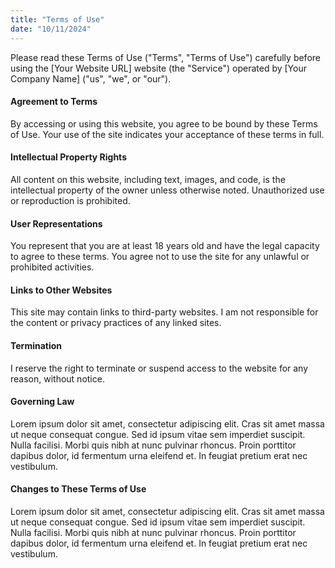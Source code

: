 ```yaml
---
title: "Terms of Use"
date: "10/11/2024"
---
```


Please read these Terms of Use ("Terms", "Terms of Use") carefully before using the [Your Website URL] website (the "Service") operated by [Your Company Name] ("us", "we", or "our").

#### Agreement to Terms

By accessing or using this website, you agree to be bound by these Terms of Use. Your use of the site indicates your acceptance of these terms in full.

#### Intellectual Property Rights

All content on this website, including text, images, and code, is the intellectual property of the owner unless otherwise noted. Unauthorized use or reproduction is prohibited.

#### User Representations

You represent that you are at least 18 years old and have the legal capacity to agree to these terms. You agree not to use the site for any unlawful or prohibited activities.

#### Links to Other Websites

This site may contain links to third-party websites. I am not responsible for the content or privacy practices of any linked sites.

#### Termination

I reserve the right to terminate or suspend access to the website for any reason, without notice.

#### Governing Law

Lorem ipsum dolor sit amet, consectetur adipiscing elit. Cras sit amet massa ut neque consequat congue. Sed id ipsum vitae sem imperdiet suscipit. Nulla facilisi. Morbi quis nibh at nunc pulvinar rhoncus. Proin porttitor dapibus dolor, id fermentum urna eleifend et. In feugiat pretium erat nec vestibulum.

#### Changes to These Terms of Use

Lorem ipsum dolor sit amet, consectetur adipiscing elit. Cras sit amet massa ut neque consequat congue. Sed id ipsum vitae sem imperdiet suscipit. Nulla facilisi. Morbi quis nibh at nunc pulvinar rhoncus. Proin porttitor dapibus dolor, id fermentum urna eleifend et. In feugiat pretium erat nec vestibulum.
